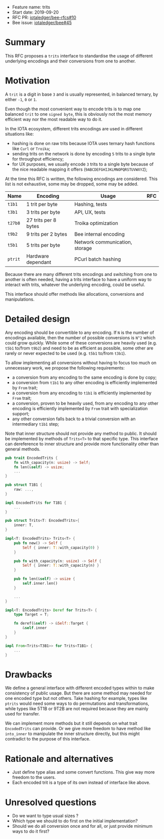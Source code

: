 + Feature name: trits
+ Start date: 2019-09-20
+ RFC PR: [iotaledger/bee-rfcs#10](https://github.com/iotaledger/bee-rfcs/pull/10)
+ Bee issue: [iotaledger/bee#45](https://github.com/iotaledger/bee/issues/45)

# Summary

This RFC proposes a `trits` interface to standardise the usage of different underlying encodings and their conversions from one to another.

# Motivation

A `trit` is a digit in base `3` and is usually represented, in balanced ternary, by either `-1`, `0` or `1`.

Even though the most convenient way to encode trits is to map one balanced `trit` to one `signed byte`, this is obviously not the most memory efficient way nor the most readable way to do it.

In the IOTA ecosystem, different trits encodings are used in different situations like:

- hashing is done on raw trits because IOTA uses ternary hash functions like `Curl` or `Troika`;
- sending trits on the network is done by encoding `5` trits to a single byte for throughput efficiency;
- for UX purposes, we usually encode `3` trits to a single byte because of the nice readable mapping it offers (`9ABCDEFGHIJKLMNOPQRSTUVWXYZ`);

At the time this RFC is written, the following encodings are considered. This list is not exhaustive, some may be dropped, some may be added.

| Name    | Encoding              | Usage                           | RFC |
| ------- | --------------------- | ------------------------------- | --- |
| `t1b1`  | 1 trit per byte       | Hashing, tests                  |     |
| `t3b1`  | 3 trits per byte      | API, UX, tests                  |     |
| `t27b8` | 27 trits per 8 bytes  | Troika optimization             |     |
| `t9b2`  | 9 trits per 2 bytes   | Bee internal encoding           |     |
| `t5b1`  | 5 trits per byte      | Network communication, storage  |     |
| `ptrit` | Hardware dependant    | PCurl batch hashing             |     |

Because there are many different trits encodings and switching from one to another is often needed, having a trits interface to have a uniform way to interact with trits, whatever the underlying encoding, could be useful.

This interface should offer methods like allocations, conversions and manipulations.

# Detailed design

Any encoding should be convertible to any encoding. If `N` is the number of encodings available, then the number of possible conversions is `N^2` which could grow quickly. While some of these conversions are heavily used (e.g. `t5b1` to/from `t9b2`) and need to be as efficient as possible, some other are rarely or never expected to be used (e.g. `t5b1` to/from `t3b1`).

To allow implementing all conversions without having to focus too much on unnecessary work, we propose the following requirements:
- a conversion from any encoding to the same encoding is done by copy;
- a conversion from `t1b1` to any other encoding is efficiently implemented by `From` trait;
- a conversion from any encoding to `t1b1` is efficiently implemented by `From` trait;
- a conversion, proven to be heavily used, from any encoding to any other encoding is efficiently implemented by `From` trait with specialization support;
- any other conversion falls back to a trivial conversion with an intermediary `t1b1` step;

Note that inner structure should not provide any method to public. It should be
implemented by methods of `Trits<T>` to that specific type. This interface can
dereference to inner structure and provide more functionality other than general
methods.

```rust
pub trait EncodedTrits {
    fn with_capacity(n: usize) -> Self;
    fn len(&self) -> usize;
    ...
}

pub struct T1B1 {
    raw: ...,
}

impl EncodedTrits for T1B1 {
    ...
}

pub struct Trits<T: EncodedTrits>{
    inner: T,
}

impl<T: EncodedTrits> Trits<T> {
    pub fn new() -> Self {
        Self { inner: T::with_capacity(0) }
    }

    pub fn with_capacity(n: usize) -> Self {
        Self { inner: T::with_capacity(n) }
    }

    pub fn len(&self) -> usize {
        self.inner.len()
    }

    ...
}

impl<T: EncodedTrits> Deref for Trits<T> {
    type Target = T;

    fn deref(&self) -> &Self::Target {
        &self.inner
    }
}

impl From<Trits<T3B1>> for Trits<T1B1> {
    ...
}
```

# Drawbacks

We define a general interface with different encoded types within to make
consistency of public usage. But there are some method may needed for one
encoded type but not others. Take hashing for example, types like `ptrits` would
need some ways to do permutations and transformations, while types like 5T1B or
9T2B are not required because they are mainly used for transfer.

We can implement more methods but it still depends on what trait `EncodedTrits` can
provide. Or we give more freedom to have method like `into_inner` to manipulate
the inner structure directly, but this might contradict to the purpose of this
interface.

# Rationale and alternatives

- Just define type alias and some convert functions. This give way more freedom to the users.
- Each encoded trit is a type of its own instead of interface like above.

# Unresolved questions

- Do we want to type usual sizes ?
- Which type we should to do first on the initial implementation?
- Should we do all conversion once and for all, or just provide minimum ways to do it first?
